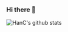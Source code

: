 ### Hi there 👋

![HanC's github stats](https://github-readme-stats.vercel.app/api?username=HanJunSeok-HJS&show_icons=true&theme=merko)





